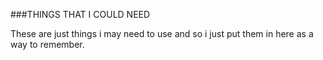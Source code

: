 ###THINGS THAT I COULD NEED

These are just things i may need to use and so i just put them in here as a way to remember.

